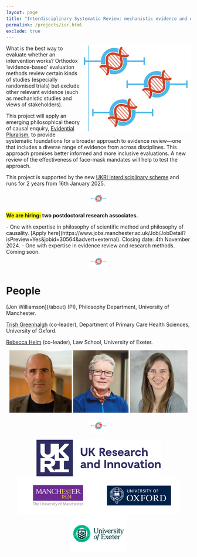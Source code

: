 ```yaml
---
layout: page
title: "Interdisciplinary Systematic Review: mechanistic evidence and epistemic justice"
permalink: /projects/isr.html
exclude: true
---
```


<img style="float: right;" src="images/ISR.jpg" alt="" width="300"  />What is the best way to evaluate whether an intervention works? Orthodox ‘evidence-based’ evaluation methods review certain kinds of studies (especially randomised trials) but exclude other relevant evidence (such as mechanistic studies and views of stakeholders). 

This project will apply an emerging philosophical theory of causal enquiry, [Evidential Pluralism](https://blogs.kent.ac.uk/evidential-pluralism/), to provide systematic foundations for a broader approach to evidence review—one that includes a diverse range of evidence from across disciplines. This approach promises better informed and more inclusive evaluations. A new review of the effectiveness of face-mask mandates will help to test the approach. 

This project is supported by the new [UKRI interdisciplinary scheme](https://www.ukri.org/news/first-projects-from-ukris-new-interdisciplinary-scheme-announced/) and runs for 2 years from 16th January 2025. 

<center>
<a href="images/divider-horizontal.jpg"><img  src="images/divider-horizontal.jpg" alt="" width="50"  border="0" /></a>
</center>

<p><b><span style="background-color: #FFFF00">We are hiring:</span> two postdoctoral research associates.</b>
</p>
- One with expertise in philosophy of scientific method and philosophy of causality. [Apply here](https://www.jobs.manchester.ac.uk/Job/JobDetail?isPreview=Yes&jobid=30564&advert=external). Closing date: 4th November 2024.
- One with expertise in evidence review and research methods. Coming soon.

<center>
<a href="images/divider-horizontal.jpg"><img  src="images/divider-horizontal.jpg" alt="" width="50"  border="0" /></a>
</center>

# People

<!--<img style="float: right;" src="/images/jw.jpg" alt="" width="100"  />-->[Jon Williamson](/about) (PI), Philosophy Department, University of Manchester.

[Trish Greenhalgh](https://www.phc.ox.ac.uk/team/trish-greenhalgh) (co-leader), Department of Primary Care Health Sciences, University of Oxford.

[Rebecca Helm](https://law.exeter.ac.uk/people/profile/index.php?web_id=helm) (co-leader), Law School, University of Exeter.

<center>
<p><a href="/about" target="_blank" rel="noopener noreferrer"><img src="/images/jw.jpg" alt="Jon Williamson" height="170" /></a> <a href="https://www.phc.ox.ac.uk/team/trish-greenhalgh"><img class="wp-image-2222 alignnone" src="images/tg.jpg" alt="Trish Greenhalgh" height="170" /></a> <a href="https://law.exeter.ac.uk/people/profile/index.php?web_id=helm"><img src="images/rh.jpg" alt="Rebecca Helm" height="170" /></a> </p>
</center>

<center>
<a href="images/divider-horizontal.jpg"><img  src="images/divider-horizontal.jpg" alt="" width="50"   border="0" /></a>
</center>

<!--
# Publications

Coming soon.

<center>
<a href="images/divider-horizontal.jpg"><img  src="images/divider-horizontal.jpg" alt="" width="50"   border="0" /></a>
</center>


# Activities & talks

Coming soon.

<center>
<a href="images/divider-horizontal.jpg"><img  src="images/divider-horizontal.jpg" alt="" width="50"   border="0" /></a>
</center>
-->

<center>
<p><a href="images/UKRI-logo.png"><img class="wp-image-2222 alignnone" src="images/UKRI-logo.png" alt="UKRI" height="100" /></a> <a href="images/manchester-logo.gif"><img class="wp-image-2222 alignnone" src="images/manchester-logo.gif" alt="University of Manchester" height="100" /></a> <a href="images/oxford-logo.png"><img src="images/oxford-logo.png" alt="University of Oxford" height="100" /></a> <a href="images/exeter-logo.png" target="_blank" rel="noopener noreferrer"><img src="images/exeter-logo.png" alt="University of Exeter" height="100" /></a></p>
</center>
